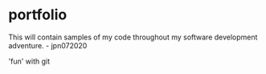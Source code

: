 # portfolio

This will contain samples of my code throughout my software development adventure. - jpn072020

'fun' with git

